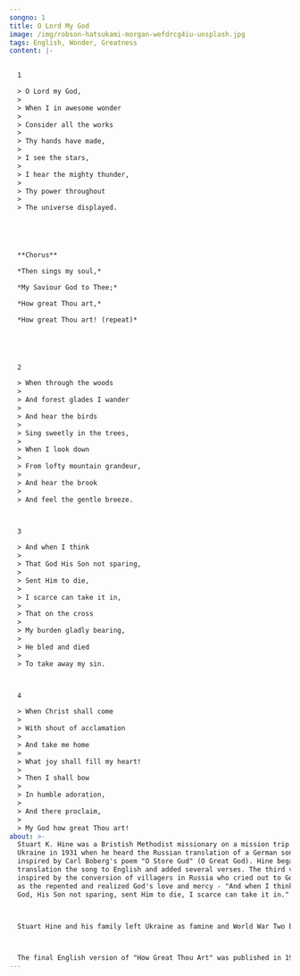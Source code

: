 ```yaml
---
songno: 1
title: O Lord My God
image: /img/robson-hatsukami-morgan-wefdrcg4iu-unsplash.jpg
tags: English, Wonder, Greatness
content: |-
  

  1

  > O Lord my God,
  >
  > When I in awesome wonder
  >
  > Consider all the works
  >
  > Thy hands have made,
  >
  > I see the stars,
  >
  > I hear the mighty thunder,
  >
  > Thy power throughout
  >
  > The universe displayed.





  **Chorus**

  *Then sings my soul,*

  *My Saviour God to Thee;*

  *How great Thou art,*

  *How great Thou art! (repeat)*





  2

  > When through the woods
  >
  > And forest glades I wander
  >
  > And hear the birds
  >
  > Sing sweetly in the trees,
  >
  > When I look down
  >
  > From lofty mountain grandeur,
  >
  > And hear the brook
  >
  > And feel the gentle breeze.



  3

  > And when I think
  >
  > That God His Son not sparing,
  >
  > Sent Him to die,
  >
  > I scarce can take it in,
  >
  > That on the cross
  >
  > My burden gladly bearing,
  >
  > He bled and died
  >
  > To take away my sin.



  4

  > When Christ shall come
  >
  > With shout of acclamation
  >
  > And take me home
  >
  > What joy shall fill my heart!
  >
  > Then I shall bow
  >
  > In humble adoration,
  >
  > And there proclaim,
  >
  > My God how great Thou art!
about: >-
  Stuart K. Hine was a Bristish Methodist missionary on a mission trip in
  Ukraine in 1931 when he heard the Russian translation of a German song
  inspired by Carl Boberg's poem "O Store Gud" (O Great God). Hine began to
  translation the song to English and added several verses. The third verse was
  inspired by the conversion of villagers in Russia who cried out to God loudly
  as the repented and realized God's love and mercy - "And when I think that
  God, His Son not sparing, sent Him to die, I scarce can take it in." 



  Stuart Hine and his family left Ukraine as famine and World War Two began, and settled in Somerset, Britain where he continued to serve as a missionary to Polish refugees. The forth verse of "How Great Thou Art" was inspired by displaced Russians who experienced great loss and looked forward to seeing their loved ones again in heaven - "When Christ shall come with shoult of acclamation to take me home, what joy shall fill my heart."



  The final English version of "How Great Thou Art" was published in 1949 and quickly spread among Britian, Africa, India and America.
---
```

